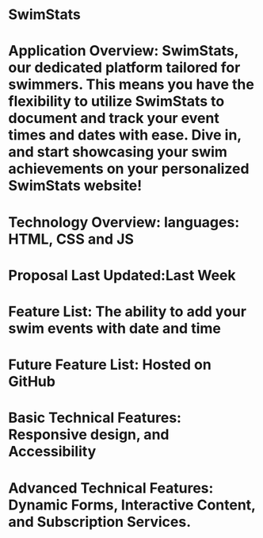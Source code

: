 # SwimStats

# Application Overview: SwimStats, our dedicated platform tailored for swimmers. This means you have the flexibility to utilize SwimStats to document and track your event times and dates with ease. Dive in, and start showcasing your swim achievements on your personalized SwimStats website!

# Technology Overview: languages: HTML, CSS and JS

# Proposal Last Updated:Last Week

# Feature List: The ability to add your swim events with date and time 

# Future Feature List: Hosted on GitHub

# Basic Technical Features: Responsive design, and Accessibility 

# Advanced Technical Features: Dynamic Forms, Interactive Content, and Subscription Services.
